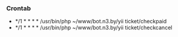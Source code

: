 ### Crontab
- */1 * * * * /usr/bin/php ~/www/bot.n3.by/yii ticket/checkpaid
- */1 * * * * /usr/bin/php ~/www/bot.n3.by/yii ticket/checkcancel
